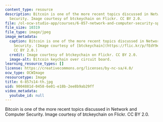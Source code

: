 ```yaml
---
content_type: resource
description: Bitcoin is one of the more recent topics discussed in Network and Computer
  Security. Image courtesy of btckeychain on Flickr. CC BY 2.0.
file: /ol-ocw-studio-app/courses/6-857-network-and-computer-security-spring-2014/9004881d04586e01e18b2ee8b9ab29ff_6-857s14-th.jpg
file_size: 10319
file_type: image/jpeg
image_metadata:
  caption: Bitcoin is one of the more recent topics discussed in Network and Computer
    Security. (Image courtesy of [btckeychain](https://flic.kr/p/fEdY9e) on Flickr.
    CC BY 2.0.)
  credit: Image courtesy of btckeychain on Flickr. CC BY 2.0.
  image-alt: Bitcoin keychain over circuit board.
learning_resource_types: []
license: https://creativecommons.org/licenses/by-nc-sa/4.0/
ocw_type: OCWImage
resourcetype: Image
title: 6-857s14-th.jpg
uid: 9004881d-0458-6e01-e18b-2ee8b9ab29ff
video_metadata:
  youtube_id: null
---
```

Bitcoin is one of the more recent topics discussed in Network and Computer Security. Image courtesy of btckeychain on Flickr. CC BY 2.0.